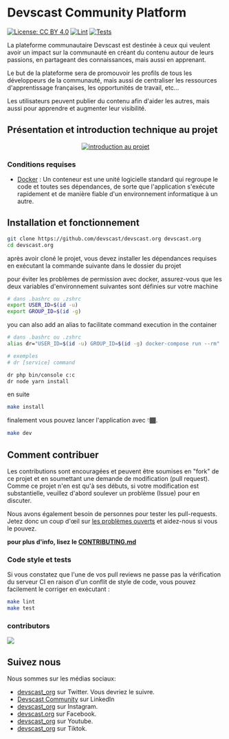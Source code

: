# Devscast Community Platform

[![License: CC BY 4.0](https://img.shields.io/badge/License-CC_BY_4.0-lightgrey.svg)](https://creativecommons.org/licenses/by/4.0/) [![Lint](https://github.com/devscast/devscast.org/actions/workflows/lint.yaml/badge.svg)](https://github.com/devscast/devscast.org/actions/workflows/lint.yaml) [![Tests](https://github.com/devscast/devscast.org/actions/workflows/test.yaml/badge.svg)](https://github.com/devscast/devscast.org/actions/workflows/test.yaml)

La plateforme communautaire Devscast est destinée à ceux qui veulent avoir un impact sur la communauté en créant du contenu autour de leurs passions, en partageant des connaissances, mais aussi en apprenant.

Le but de la plateforme sera de promouvoir les profils de tous les développeurs de la communauté, mais aussi de centraliser les ressources d'apprentissage françaises, les opportunités de travail, etc...

Les utilisateurs peuvent publier du contenu afin d'aider les autres, mais aussi pour apprendre et augmenter leur visibilité.


## Présentation et introduction technique au projet

<p align="center">
  <a href="https://www.youtube.com/watch?v=v70D9UuEx8Y">
      <img src="https://img.youtube.com/vi/v70D9UuEx8Y/0.jpg" alt="introduction au projet" />
  </a>
</p>

### Conditions requises

- [Docker](https://www.docker.com/) : Un conteneur est une unité logicielle standard qui regroupe le code et toutes ses dépendances, de sorte que l'application s'exécute rapidement et de manière fiable d'un environnement informatique à un autre.

## Installation et fonctionnement

```bash
git clone https://github.com/devscast/devscast.org devscast.org
cd devscast.org
```
après avoir cloné le projet, vous devez installer les dépendances requises en exécutant la commande suivante dans le dossier du projet

pour éviter les problèmes de permission avec docker, assurez-vous que les deux variables d'environnement suivantes sont définies sur votre machine
```bash
# dans .bashrc ou .zshrc
export USER_ID=$(id -u)
export GROUP_ID=$(id -g)
```

you can also add an alias to facilitate command execution in the container

```bash
# dans .bashrc ou .zshrc
alias dr="USER_ID=$(id -u) GROUP_ID=$(id -g) docker-compose run --rm"

# exemples
# dr [service] command

dr php bin/console c:c
dr node yarn install
```

en suite
```bash
make install
```

finalement vous pouvez lancer l'application avec 👇🏾.
```bash
make dev
```

## Comment contribuer

Les contributions sont encouragées et peuvent être soumises en "fork" de ce projet et en soumettant une demande de modification (pull request). Comme ce projet n'en est qu'à ses débuts, si votre modification est substantielle, veuillez d'abord soulever un problème (Issue) pour en discuter.

Nous avons également besoin de personnes pour tester les pull-requests. Jetez donc un coup d'œil sur [les problèmes ouverts](https://github.com/devscast/devscast.org/issues) et aidez-nous si vous le pouvez.

**pour plus d'info, lisez le [CONTRIBUTING.md](https://github.com/devscast/devscast.org/blob/master/CONTRIBUTING.md "CONTRIBUTING.md")**


### Code style et tests
Si vous constatez que l'une de vos pull reviews ne passe pas la vérification du serveur CI en raison d'un conflit de style de code, vous pouvez facilement le corriger en exécutant :

```bash
make lint
make test
```

### contributors

<a href="https://github.com/devscast/devscast.org/graphs/contributors">
  <img src="https://contrib.rocks/image?repo=devscast/devscast.org"/>
</a>

## Suivez nous

Nous sommes sur les médias sociaux:

- [devscast_org](https://twitter.com/devscast_org) sur Twitter. Vous devriez le suivre.
- [Devscast Community](https://www.linkedin.com/company/devscast-community/) sur LinkedIn
- [devscast_org](https://www.instagram.com/devscast_org/) sur Instagram.
- [devscast.org](https://web.facebook.com/devscast.org/) sur Facebook.
- [devscast_org](https://www.youtube.com/@devscast_org) sur Youtube.
- [devscast_org](https://www.tiktok.com/@devscast_org) sur Tiktok.
